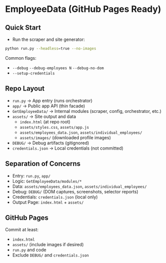 # EmployeeData (GitHub Pages Ready)

## Quick Start

- Run the scraper and site generator:
```bash
python run.py --headless=true --no-images
```
Common flags:
- `--debug` `--debug-employees N` `--debug-no-dom`
- `--setup-credentials`

## Repo Layout

- `run.py`               → App entry (runs orchestrator)
- `app/`                 → Public app API (thin facade)
- `GetEmployeeData/`     → Internal modules (scraper, config, orchestrator, etc.)
- `assets/`              → Site output and data
  - `index.html` (at repo root)
  - `assets/styles.css`, `assets/app.js`
  - `assets/employees_data.json`, `assets/individual_employees/`
  - `assets/images/` (downloaded profile images)
- `DEBUG/`               → Debug artifacts (gitignored)
- `credentials.json`     → Local credentials (not committed)

## Separation of Concerns
- Entry: `run.py`, `app/`
- Logic: `GetEmployeeData/modules/*`
- Data: `assets/employees_data.json`, `assets/individual_employees/`
- Debug: `DEBUG/` (DOM captures, screenshots, selector reports)
- Credentials: `credentials.json` (local only)
- Output Page: `index.html` + `assets/`

## GitHub Pages
Commit at least:
- `index.html`
- `assets/` (include images if desired)
- `run.py` and code
- Exclude `DEBUG/` and `credentials.json`